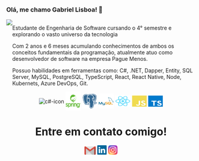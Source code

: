 ### Olá, me chamo Gabriel Lisboa! 👋
<div style="display: flex;">
  <img align="right" height="160em" src="https://github-readme-stats.vercel.app/api/top-langs/?username=LisboaDev23&layout=compact&langs_count=16&theme=react"/>
  <div>
    <p>Estudante de Engenharia de Software cursando o 4° semestre e explorando o vasto universo da tecnologia</p>
    <p>Com 2 anos e 6 meses acumulando conhecimentos de ambos os conceitos fundamentais da programação, atualmente atuo como desenvolvedor de software na empresa Pague Menos.</p>
    <p>Possuo habilidades em ferramentas como: C#, .NET, Dapper, Entity, SQL Server, MySQL, PostgreSQL, TypeScript, React, React Native, Node, Kubernets, Azure DevOps, Git.</p>
  </div>
</div>
<div align="center">
   <div style="display:inline_block">
    <img align="center" height="43" width="40" alt="c#-icon" src="https://cdn.jsdelivr.net/gh/devicons/devicon/icons/csharp/csharp-original.svg" >
    <img align="center" height="50" width="40" alt="net-icon" src="https://raw.githubusercontent.com/devicons/devicon/6910f0503efdd315c8f9b858234310c06e04d9c0/icons/spring/spring-original-wordmark.svg" >
    <img align="center" height="40" width="40" alt="postgre-icon" src="https://raw.githubusercontent.com/devicons/devicon/6910f0503efdd315c8f9b858234310c06e04d9c0/icons/postgresql/postgresql-plain.svg" >
    <img align="center" height="40" width="40" alt="mysql-icon" src="https://raw.githubusercontent.com/devicons/devicon/6910f0503efdd315c8f9b858234310c06e04d9c0/icons/mysql/mysql-original-wordmark.svg" >
     <img align="center" height="30" width="40" alt="react-icon"  src="https://raw.githubusercontent.com/devicons/devicon/6910f0503efdd315c8f9b858234310c06e04d9c0/icons/react/react-original.svg">
     <img align="center" height="30" width="40" alt="native-icon"  src="https://raw.githubusercontent.com/devicons/devicon/master/icons/javascript/javascript-plain.svg">
     <img align="center" height="30" width="40" alt="ts-icon"  src="https://raw.githubusercontent.com/devicons/devicon/6910f0503efdd315c8f9b858234310c06e04d9c0/icons/typescript/typescript-original.svg">
   </div>

   <h1 align="center">Entre em contato comigo!</h1>
    <a href = "mailto: gabriel.lisboadv@gmail.com" style="text-decoration: none;">
      <img width="30" src="gmail.svg">
    </a>
    <a href = "https://www.linkedin.com/in/gblisboadev/" style="text-decoration: none;">
      <img width="25" src="linkedin.svg">
    </a>
    <a href = "https://www.instagram.com/gb.lisboa_/" style="text-decoration: none;">
      <img width="25" src="instagram.png">
    </a>
</div>
